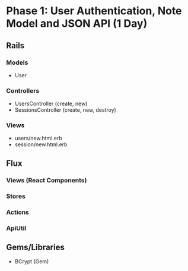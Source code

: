 # Phase 1: User Authentication, Note Model and JSON API (1 Day)

## Rails
### Models
* User

### Controllers
* UsersController (create, new)
* SessionsController (create, new, destroy)

### Views
* users/new.html.erb
* session/new.html.erb

## Flux
### Views (React Components)

### Stores

### Actions

### ApiUtil

## Gems/Libraries
* BCrypt (Gem)
